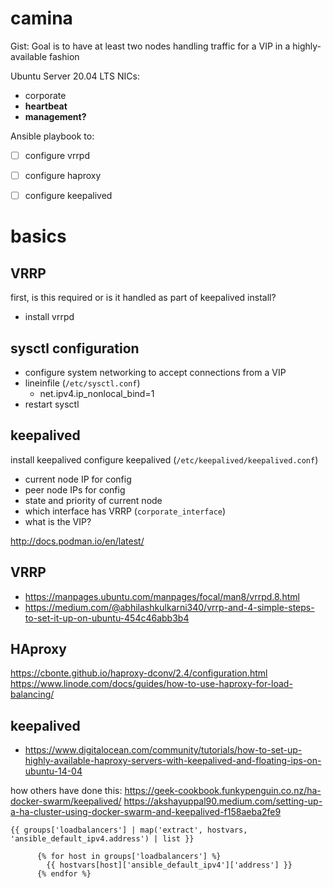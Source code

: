 # camina

Gist:
Goal is to have at least two nodes handling traffic for a VIP in a highly-available fashion


Ubuntu Server 20.04 LTS
NICs:
- corporate
- __heartbeat__
- __management?__

Ansible playbook to:
- [ ] configure vrrpd
- [ ] configure haproxy
- [ ] configure keepalived


# basics
## VRRP
first, is this required or is it handled as part of keepalived install?
- install vrrpd
## sysctl configuration
- configure system networking to accept connections from a VIP
- lineinfile (`/etc/sysctl.conf`)
  - net.ipv4.ip_nonlocal_bind=1
- restart sysctl
## keepalived
install keepalived
configure keepalived (`/etc/keepalived/keepalived.conf`)
  - current node IP for config
  - peer node IPs for config
  - state and priority of current node
  - which interface has VRRP (`corporate_interface`)
  - what is the VIP?

http://docs.podman.io/en/latest/

## VRRP
- https://manpages.ubuntu.com/manpages/focal/man8/vrrpd.8.html
- https://medium.com/@abhilashkulkarni340/vrrp-and-4-simple-steps-to-set-it-up-on-ubuntu-454c46abb3b4

## HAproxy
https://cbonte.github.io/haproxy-dconv/2.4/configuration.html
https://www.linode.com/docs/guides/how-to-use-haproxy-for-load-balancing/

## keepalived
- https://www.digitalocean.com/community/tutorials/how-to-set-up-highly-available-haproxy-servers-with-keepalived-and-floating-ips-on-ubuntu-14-04



how others have done this:
https://geek-cookbook.funkypenguin.co.nz/ha-docker-swarm/keepalived/
https://akshayuppal90.medium.com/setting-up-a-ha-cluster-using-docker-swarm-and-keepalived-f158aeba2fe9

```
{{ groups['loadbalancers'] | map('extract', hostvars, 'ansible_default_ipv4.address') | list }}
```

```
      {% for host in groups['loadbalancers'] %}
        {{ hostvars[host]['ansible_default_ipv4']['address'] }}
      {% endfor %}
```
